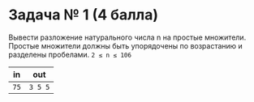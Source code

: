 # Задача № 1 (4 балла)
Вывести разложение натурального числа n на простые множители. Простые множители должны быть упорядочены по возрастанию и
разделены пробелами. `2 ≤ n ≤ 106`

| in | out |
|----|-----|
| ```75``` | ```3 5 5``` |
